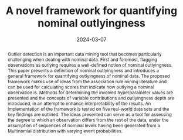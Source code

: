 ---
title: "A novel framework for quantifying nominal outlyingness"
collection: publications
category: preprints
permalink: /publication/costa2024_nominal
abstract: 'Outlier detection is an important data mining tool that becomes particularly challenging when dealing with nominal data. First and foremost, flagging observations as outlying requires a well-defined notion of nominal outlyingness. This paper presents a definition of nominal outlyingness and introduces a general framework for quantifying outlyingness of nominal data. The proposed framework makes use of ideas from the association rule mining literature and can be used for calculating scores that indicate how outlying a nominal observation is. Methods for determining the involved hyperparameter values are presented and the concepts of variable contributions and outlyingness depth are introduced, in an attempt to enhance interpretability of the results. An implementation of the framework is tested on five real-world data sets and the key findings are outlined. The ideas presented can serve as a tool for assessing the degree to which an observation differs from the rest of the data, under the assumption of sequences of nominal levels having been generated from a Multinomial distribution with varying event probabilities.'  # Abstract
date: 2024-03-07
venue: 'Under review, Data Mining and Knowledge Discovery'
abbr: 'Outlier Detection'
#slidesurl: 'http://academicpages.github.io/files/slides1.pdf'
paperurl: 'https://arxiv.org/pdf/2408.07463'  # Link to PDF
citation: '@misc{costa2024nominalouts,
 title={A novel framework for quantifying nominal outlyingness}, 
 author={Efthymios Costa and Ioanna Papatsouma},
 year={2024},
 eprint={2408.07463},
 archivePrefix={arXiv},
 primaryClass={stat.ME},
 howpublished = {arXiv preprint},
 url = {https://arxiv.org/abs/2408.07463}'  # BibTeX Citation
authors: "<u>Efthymios Costa</u>, and Ioanna Papatsouma"  # You can add this if not yet defined
---